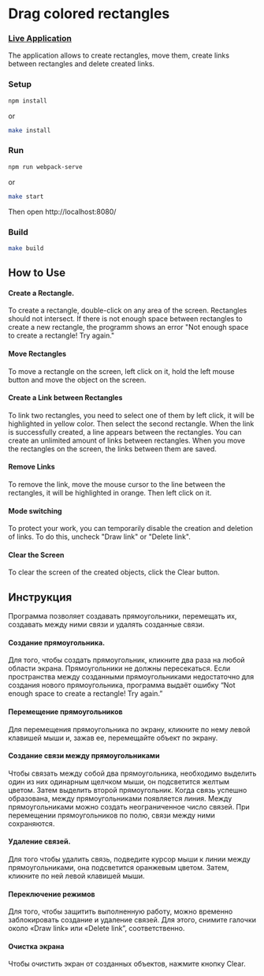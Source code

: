 # Drag colored rectangles

### [Live Application](http://drag-rects-canvas.surge.sh/)

The application allows to create rectangles, move them, create links between rectangles and delete created links.

### Setup

```sh
npm install
```
or
```sh
make install
```

### Run

```sh
npm run webpack-serve
```
or
```sh
make start
```
Then open http://localhost:8080/
### Build

```sh
make build
```
## How to Use
#### Create a Rectangle.
To create a rectangle, double-click on any area of the screen. Rectangles should not intersect. 
If there is not enough space between rectangles to create a new rectangle, the programm shows an error "Not enough space to create a rectangle! Try again."
#### Move Rectangles
To move a rectangle on the screen, left click on it, hold the left mouse button and move the object on the screen.
#### Create a Link between Rectangles
To link two rectangles, you need to select one of them by left click, it will be highlighted in yellow color. Then select the second rectangle. When the link is successfully created, a line appears between the rectangles. You can create an unlimited amount of links between rectangles. When you move the rectangles on the screen, the links between them are saved.
#### Remove Links
To remove the link, move the mouse cursor to the line between the rectangles, it will be highlighted in orange. Then left click on it.
#### Mode switching
To protect your work, you can temporarily disable the creation and deletion of links. To do this, uncheck "Draw link" or "Delete link".
#### Clear the Screen
To clear the screen of the created objects, click the Clear button.

## Инструкция
Программа позволяет создавать прямоугольники, перемещать их, создавать между ними связи и удалять созданные связи.

#### Создание прямоугольника.
Для того, чтобы создать прямоугольник, кликните два раза на любой области экрана. Прямоугольники не должны пересекаться. Если пространства между созданными прямоугольниками недостаточно для создания нового прямоугольника, программа выдаёт ошибку “Not enough space to create a rectangle! Try again.”

#### Перемещение прямоугольников
Для перемещения прямоугольника по экрану, кликните по нему левой клавишей мыши и, зажав ее, перемещайте объект по экрану.

#### Создание связи между прямоугольниками
Чтобы связать между собой два прямоугольника, необходимо выделить один из них одинарным щелчком мыши, он подсветится желтым цветом. Затем выделить второй прямоугольник. Когда связь успешно образована, между прямоугольниками появляется линия. Между прямоугольниками можно создать неограниченное число связей. При перемещении прямоугольников по полю, связи между ними сохраняются.

#### Удаление связей.
Для того чтобы удалить связь, подведите курсор мыши к линии между прямоугольниками, она подсветится оранжевым цветом. Затем, кликните по ней левой клавишей мыши.

#### Переключение режимов
Для того, чтобы защитить выполненную работу, можно временно заблокировать создание и удаление связей. Для этого, снимите галочки около «Draw link» или «Delete link”, соответственно.

#### Очистка экрана
Чтобы очистить экран от созданных объектов, нажмите кнопку Clear.

